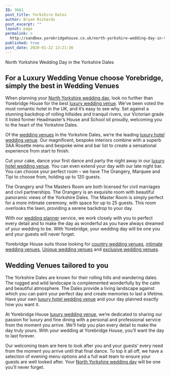```yaml
---
ID: 3661
post_title: Yorkshire Dales
author: Bryan Richards
post_excerpt: ""
layout: page
permalink: >
  http://sandbox.yorebridgehouse.co.uk/north-yorkshire-wedding-day-in-the-yorkshire-dales/
published: true
post_date: 2020-01-22 13:21:36
---
```

<p class="section-title">North Yorkshire Wedding Day in the Yorkshire Dales</p>
<h2 class="section-title sub-title">For a Luxury Wedding Venue choose Yorebridge, simply the best in Wedding Venues</h2>

<p>When planning your <a href="/#ptdi">North Yorkshire wedding day</a>, look no further than Yorebridge House for the best <a href="/#sll">luxury wedding venue</a>. We&rsquo;ve been voted the most romantic hotel in the UK, and it&rsquo;s easy to see why. Set against a stunning backdrop of rolling hillsides and tranquil rivers, our Victorian grade II listed former Headmaster&rsquo;s House and School sit proudly, welcoming you to the heart of the Yorkshire Dales.</p>
 
<p>Of the <a href="/#ww">wedding venues</a> in the Yorkshire Dales, we&rsquo;re the leading <a href="/#wtinc">luxury hotel wedding venue</a>. Our magnificent, bespoke interiors combine with a superb 3AA Rosette menu and bespoke wine and bar list to create a sensational experience from start to finish.</p>

<p>Cut your cake, dance your first dance and party the night away in our <a href="/#wtinc">luxury hotel wedding venue</a>. You can even extend your day with our late night bar. You can choose your perfect room &ndash; we have The Orangery, Marquee and Tipi to choose from, holding up to 120 guests.</p>

<p>The Orangery and The Masters Room are both licensed for civil marriages and civil partnerships. The Orangery is an exquisite room with beautiful panoramic views of the Yorkshire Dales. The Master Room is simply perfect for a more intimate ceremony, with space for up to 25 guests. This room overlooks the lawn, providing a serene backdrop to your day.</p>

<p>With our <a href="/#wtinc">wedding planner</a> service, we work closely with you to perfect every detail and to make the day as wonderful as you have always dreamed of your wedding to be. With Yorebridge, your wedding day will be one you and your guests will never forget.</p>

<p>Yorebridge House suits those looking for <a href="/#flw">country wedding venues</a>, <a href="/#yc">intimate wedding venues</a>, <a href="/#ptdi">Unique wedding venues</a> and <a href="/#wtinc">exclusive wedding venues</a>.</p>

<h2 class="section-title sub-title">Wedding Venues tailored to you</h2>

<p>The Yorkshire Dales are known for their rolling hills and wandering dales. The rugged and wild landscape is complemented wonderfully by the calm and beautiful atmosphere. The Dales provide a living landscape against which you can paint your perfect day and create memories to last a lifetime. Have your own <a href="/#wtinc">luxury hotel wedding venue</a> and your day planned exactly how you want it.</p>

<p>At Yorebridge House <a href="/#sll">luxury wedding venue</a>, we&rsquo;re dedicated to sharing our passion for luxury and fine dining with a personal and professional service from the moment you arrive. We&rsquo;ll help you plan every detail to make the day truly yours. With your wedding at Yorebridge House, you&rsquo;ll want the day to last forever.</p>

<p>Our welcoming team are here to look after you and your guests&rsquo; every need from the moment you arrive until that final dance. To top it all off, we have a selection of evening menu options and a full wait team to ensure your guests are well looked after. Your <a href="/#ptdi">North Yorkshire wedding day</a> will be one you&rsquo;ll never forget.</